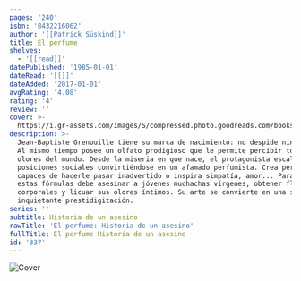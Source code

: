 ```yaml
---
pages: '240'
isbn: '8432216062'
author: '[[Patrick Süskind]]'
title: El perfume
shelves:
  - '[[read]]'
datePublished: '1985-01-01'
dateRead: '[[]]'
dateAdded: '2017-01-01'
avgRating: '4.08'
rating: '4'
review: ''
cover: >-
  https://i.gr-assets.com/images/S/compressed.photo.goodreads.com/books/1386798253l/337.jpg
description: >-
  Jean-Baptiste Grenouille tiene su marca de nacimiento: no despide ningún olor.
  Al mismo tiempo posee un olfato prodigioso que le permite percibir todos los
  olores del mundo. Desde la miseria en que nace, el protagonista escala
  posiciones sociales convirtiéndose en un afamado perfumista. Crea perfumes
  capaces de hacerle pasar inadvertido o inspira simpatía, amor... Para obtener
  estas fórmulas debe asesinar a jóvenes muchachas vírgenes, obtener fluidos
  corporales y licuar sus olores íntimos. Su arte se convierte en una suprema e
  inquietante prestidigitación.
series: ''
subtitle: Historia de un asesino
rawTitle: 'El perfume: Historia de un asesino'
fullTitle: El perfume Historia de un asesino
id: '337'
---
```

![Cover](https:&#x2F;&#x2F;i.gr-assets.com&#x2F;images&#x2F;S&#x2F;compressed.photo.goodreads.com&#x2F;books&#x2F;1386798253l&#x2F;337.jpg)
